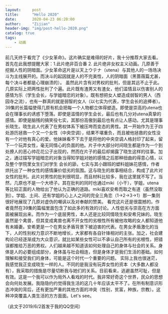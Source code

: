 ```yaml
---
layout:     post
title:      "Hello 2020"
date:       2020-04-23 06:20:00
author:     "Zijian"
header-img: "img/post-hello-2020.png"
catalog: true
tags:
    - 动画
---
```


前几天终于看完了《少女革命》。这片确实是难得的好片，我十分推荐大家去看。首先在此我想提醒大家：1.此片绝非百合番 2. 此片绝非女权主义动画。几原善于挖掘人性的阴暗面。少女革命这片是以天上ウテナ（utena）与其他人的一场场决斗为主线展开的。而决斗的起因就是人的不完美性，人的阴暗面（黑蔷薇篇尤甚，每个决斗者都是心理崩溃的）。 虽然此片含有对男权的批判，但是其远不止于此。几原实际上把两性批判了个遍。此片既有渣男又有渣女，他们滥情且以伤害别人的感情为乐（学生会长，与学姐暗恋的对象）。既有想把女人塑造成弱智的男人（西园寺之流），也有一群真的就是弱智的女人（以七实为代表，学生会长的追捧者）。39集的长篇幅使得几原有机会把每一个人物都立体得塑造。即使是崇高的utena也会在理事长的诱惑下堕落。即使是滥情的学生会长，最后也有几分对utena真挚的感情。即使是脑残的搞笑役七实，其那份高傲到最后也有点让人感动。尤其是理事长晓生。晓生此人代表了在男权体系下被压垮而变态的男性。其一开始作为王子四处游历拯救一个又一个女性（中央空调），结果不堪重负，而且被他拯救的女性没有一个对他有真心的爱。他妹妹看不下去于是将他的中央空调人格封印了起来，留下一个玩弄女性，毫无同情心的负面的他。片子中大部分时间晓生都是作为一个到处撩人的恶心帅花花公子出现的，然而在片子的最后却揭露了晓生这样的往事。加之，通过描写学姐暗恋的对象当得知学姐对她的感情之后那种扭曲的得意心情，以及整个学院里女生们对学生
会长的舔，七实与其小跟班的塑料姐妹花感情，作者烘托出了一种女性的感情廉价低劣的氛围。这与晓生的故事相结合，构成了此片对女性的批判。此片对男性的批判很明显，而且材料比较多，我在这里就不写了。当然，几原也不是一个大喷子。其在批判的同时也通过miki（小干），学姐，utena等比较正面的人物给出了他认为正确的道路。miki喜欢安希而取之有道（虽然没取到）。学姐、土间、还有学姐的心上人之间的完全三角恋（1->2->3->1）那一集则很好地展现了几原对虚伪的嘲讽以及对奉献的赞美。
看完这片还是很震撼的。作者竟然在39集的篇幅里面包含了如此多的有效的讨论。人性低劣与崇高在方方面面被展现出来。而作为一个底层男性，本人还是比较同情晓生和安希兄妹的。晓生虽然是个禽兽，但其变成禽兽也离不开女性的劣根性所有被他攻略的女人都知道他有未婚妻。安希更是一个在男女矛盾背景下被迫害的代表。在男女矛盾激化的当下，人的性别权力意识不断地增长，大家都有各自针锋相对的主张。加之，社会建构论已经逐渐成为大众意识，就比如某些女性可以不承认自己所有的劣根性，把错误都推给万恶的男权。人们越来越不知道该如何处理自己的身体与社会的关系。身体是人的必要组成部分，身体虽与社会相连，但是身体才是我们生活的基础。如何理解和接受我们的身体，可能是这个时代一个重要的问题。
实际上我也很迷茫，我感觉我正变成晓生一样的人。不同的是我没有玩弄女性的资本（大多数人都没有），我采取的措施是尽量切断我与她们的关系。目前看来，逃避虽然可耻，但是有效。这是一个我可以作为局外人看戏的时代。我非常好奇这个世界，民众的思想会向何处发展。我隐隐约约觉得我生活的这几十年应该太平不了。在所有制意识形态冲突的背后，还有更加严重的其他方面的冲突（性别，贫富，种族，宗教）。这种冲突覆盖人类生活的方方面面。Let's see。

（此文于2019/6/2首发于我的QQ空间）
